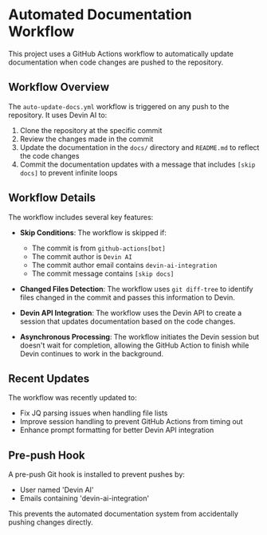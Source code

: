 # Automated Documentation Workflow

This project uses a GitHub Actions workflow to automatically update documentation when code changes are pushed to the repository.

## Workflow Overview

The `auto-update-docs.yml` workflow is triggered on any push to the repository. It uses Devin AI to:

1. Clone the repository at the specific commit
2. Review the changes made in the commit
3. Update the documentation in the `docs/` directory and `README.md` to reflect the code changes
4. Commit the documentation updates with a message that includes `[skip docs]` to prevent infinite loops

## Workflow Details

The workflow includes several key features:

- **Skip Conditions**: The workflow is skipped if:
  - The commit is from `github-actions[bot]`
  - The commit author is `Devin AI`
  - The commit author email contains `devin-ai-integration`
  - The commit message contains `[skip docs]`

- **Changed Files Detection**: The workflow uses `git diff-tree` to identify files changed in the commit and passes this information to Devin.

- **Devin API Integration**: The workflow uses the Devin API to create a session that updates documentation based on the code changes.

- **Asynchronous Processing**: The workflow initiates the Devin session but doesn't wait for completion, allowing the GitHub Action to finish while Devin continues to work in the background.

## Recent Updates

The workflow was recently updated to:

- Fix JQ parsing issues when handling file lists
- Improve session handling to prevent GitHub Actions from timing out
- Enhance prompt formatting for better Devin API integration

## Pre-push Hook

A pre-push Git hook is installed to prevent pushes by:
- User named 'Devin AI'
- Emails containing 'devin-ai-integration'

This prevents the automated documentation system from accidentally pushing changes directly.
